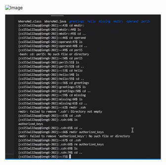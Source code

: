 ![Image](https://github.com/Pitts-Connor/cse15l-lab-reports-/blob/main/Screenshot%20from%202022-01-06%2012-28-32.png)



![Image](picture.png)

